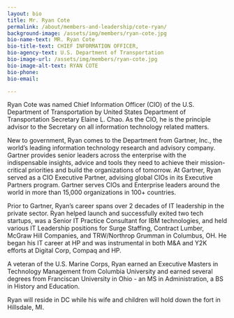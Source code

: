 ```yaml
---
layout: bio
title: Mr. Ryan Cote
permalink: /about/members-and-leadership/cote-ryan/
background-image: /assets/img/members/ryan-cote.jpg
bio-name-text: MR. Ryan Cote
bio-title-text: CHIEF INFORMATION OFFICER,
bio-agency-text: U.S. Department of Transportation
bio-image-url: /assets/img/members/ryan-cote.jpg
bio-image-alt-text: RYAN COTE
bio-phone: 
bio-email: 

---
```

Ryan Cote was named Chief Information Officer (CIO) of the U.S. Department of Transportation by United States Department of Transportation Secretary Elaine L. Chao. As the CIO, he is the principle advisor to the Secretary on all information technology related matters.

New to government, Ryan comes to the Department from Gartner, Inc., the world’s leading information technology research and advisory company. Gartner provides senior leaders across the enterprise with the indispensable insights, advice and tools they need to achieve their mission-critical priorities and build the organizations of tomorrow. At Gartner, Ryan served as a CIO Executive Partner, advising global CIOs in its Executive Partners program. Gartner serves CIOs and Enterprise leaders around the world in more than 15,000 organizations in 100+ countries.

Prior to Gartner, Ryan’s career spans over 2 decades of IT leadership in the private sector. Ryan helped launch and successfully exited two tech startups, was a Senior IT Practice Consultant for IBM technologies, and held various IT Leadership positions for Surge Staffing, Contract Lumber, McGraw Hill Companies, and TRW/Northrop Grumman in Columbus, OH. He began his IT career at HP and was instrumental in both M&A and Y2K efforts at Digital Corp, Compaq and HP.

A veteran of the U.S. Marine Corps, Ryan earned an Executive Masters in Technology Management from Columbia University and earned several degrees from Franciscan University in Ohio - an MS in Administration, a BS in History and Education.

Ryan will reside in DC while his wife and children will hold down the fort in Hillsdale, MI.
